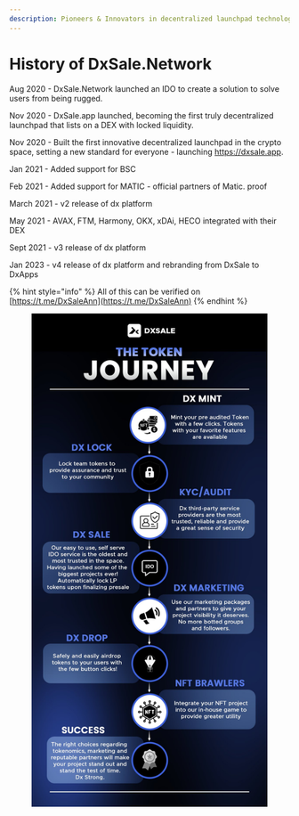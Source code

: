 ```yaml
---
description: Pioneers & Innovators in decentralized launchpad technology.
---
```


# History of DxSale.Network

Aug 2020 - DxSale.Network launched an IDO to create a solution to solve users from being rugged.

Nov 2020 - DxSale.app launched, becoming the first truly decentralized launchpad that lists on a DEX with locked liquidity.

Nov 2020 - Built the first innovative decentralized launchpad in the crypto space, setting a new standard for everyone - launching https://dxsale.app.

Jan 2021 - Added support for BSC

Feb 2021 - Added support for MATIC - official partners of Matic. proof

March 2021 - v2 release of dx platform

May 2021 - AVAX, FTM, Harmony, OKX, xDAi, HECO integrated with their DEX

Sept 2021 - v3 release of dx platform

Jan 2023 - v4 release of dx platform and rebranding from DxSale to DxApps

{% hint style="info" %}
All of this can be verified on [https://t.me/DxSaleAnn](https://t.me/DxSaleAnn)
{% endhint %}

<figure><img src="../.gitbook/assets/image (6) (1).png" alt=""><figcaption></figcaption></figure>


